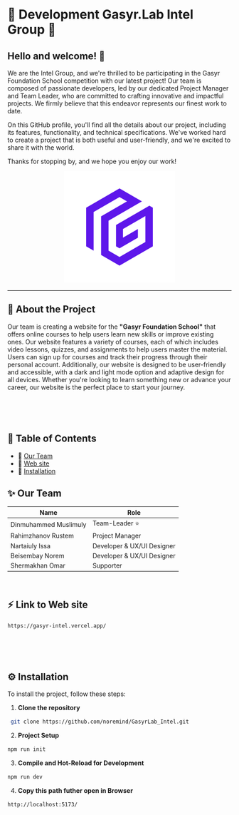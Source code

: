
# 🌟 Development Gasyr.Lab Intel Group 🌟



## Hello and welcome! :wave:


We are the Intel Group, and we're thrilled to be participating in the Gasyr Foundation School competition with our latest project! Our team is composed of passionate developers, led by our dedicated Project Manager and Team Leader, who are committed to crafting innovative and impactful projects. We firmly believe that this endeavor represents our finest work to date.

On this GitHub profile, you'll find all the details about our project, including its features, functionality, and technical specifications. We've worked hard to create a project that is both useful and user-friendly, and we're excited to share it with the world.

Thanks for stopping by, and we hope you enjoy our work!


<p align="center">
	<img src="markdown-img/Gasyr_logo.svg" width="250px">
</p>

---




## 🚀 About the Project

Our team is creating a website for the __"Gasyr Foundation School"__ that offers online courses to help users learn new skills or improve existing ones. Our website features a variety of courses, each of which includes video lessons, quizzes, and assignments to help users master the material. Users can sign up for courses and track their progress through their personal account. Additionally, our website is designed to be user-friendly and accessible, with a dark and light mode option and adaptive design for all devices. Whether you're looking to learn something new or advance your career, our website is the perfect place to start your journey.



<br>
<br>
<br>

## 📝 Table of Contents

- :paperclip: [Our Team](#sparkles-our-team)
- :paperclip: [Web site](#zap-link-to-web-site)
- :paperclip: [Installation](#gear-installation)

## :sparkles: Our Team

| Name             | Role            |
| ---------------- | -------------- |
| Dinmuhammed Muslimuly | Team-Leader :star:  |
| Rahimzhanov Rustem   | Project Manager      |
| Nartaiuly Issa    | Developer & UX/UI Designer     |
| Beisembay Norem | Developer & UX/UI Designer     |
| Shermakhan Omar        | Supporter      |

<br>

## :zap: Link to Web site
```sh
https://gasyr-intel.vercel.app/
```


<br>
<br>
<br>

## :gear: Installation

To install the project, follow these steps:

1. __Clone the repository__

```sh
 git clone https://github.com/noremind/GasyrLab_Intel.git
```

2. __Project Setup__

```sh
npm run init
```


3. __Compile and Hot-Reload for Development__

```sh
npm run dev
```


4. __Copy this path futher open in Browser__
```sh
http://localhost:5173/
```





